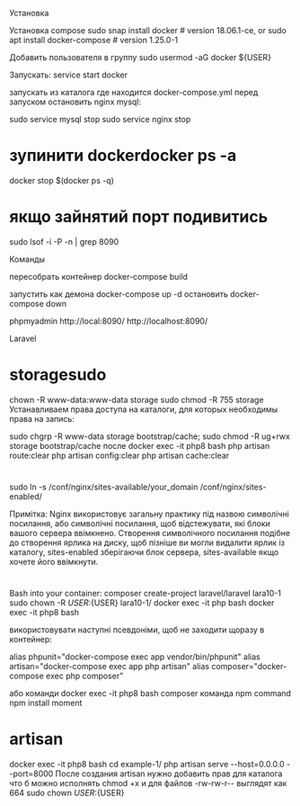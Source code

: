 Установка

Установка compose
sudo snap install docker          # version 18.06.1-ce, or
sudo apt  install docker-compose  # version 1.25.0-1

Добавить пользователя в группу
sudo usermod -aG docker ${USER}

Запускать: service start docker

запускать из каталога где находится docker-compose.yml
перед запуском остановить nginx mysql:

sudo service mysql stop
sudo service nginx stop
# зупинити dockerdocker ps -a
docker stop $(docker ps -q)
# якщо зайнятий порт подивитись
sudo lsof -i -P -n | grep 8090

Команды

пересобрать контейнер docker-compose build

запустить как демона docker-compose up -d
остановить docker-compose down

phpmyadmin
http://local:8090/
http://localhost:8090/

Laravel
# storagesudo 
chown -R www-data:www-data storage
sudo chmod -R 755 storage
Устанавливаем права доступа на каталоги, для которых необходимы права на запись:

sudo chgrp -R www-data storage bootstrap/cache; sudo chmod -R ug+rwx storage bootstrap/cache
после
docker exec -it php8 bash
php artisan route:clear
php artisan config:clear
php artisan cache:clear


#
sudo ln -s /conf/nginx/sites-available/your_domain /conf/nginx/sites-enabled/

Примітка: Nginx використовує загальну практику під назвою символічні посилання, 
або символічні посилання, щоб відстежувати, які блоки вашого сервера ввімкнено.
 Створення символічного посилання подібне до створення ярлика на диску, щоб пізніше 
ви могли видалити ярлик із каталогу, 
sites-enabled зберігаючи блок сервера, sites-available якщо хочете його ввімкнути.

# 
Bash into your container:
composer create-project laravel/laravel lara10-1
sudo chown -R ${USER}:${USER} lara10-1/
docker exec -it php bash
docker exec -it php8 bash

використовувати наступні псевдоніми, щоб не заходити щоразу в контейнер:

alias phpunit="docker-compose exec app vendor/bin/phpunit"
alias artisan="docker-compose exec app php artisan"
alias composer="docker-compose exec php composer"

або команди
docker exec -it php8 bash
composer команда
npm command
npm install moment
# artisan
docker exec -it php8 bash
cd example-1/
php artisan serve --host=0.0.0.0 --port=8000
После создания artisan 
нужно добавить прав для каталога что б можно исполнять chmod +x 
и для файлов
-rw-rw-r-- выглядят как 664
sudo chown ${USER}:${USER}


